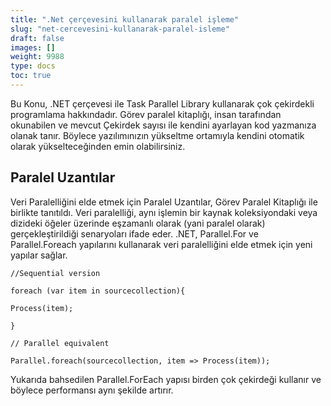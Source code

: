 ```yaml
---
title: ".Net çerçevesini kullanarak paralel işleme"
slug: "net-cercevesini-kullanarak-paralel-isleme"
draft: false
images: []
weight: 9988
type: docs
toc: true
---
```


Bu Konu, .NET çerçevesi ile Task Parallel Library kullanarak çok çekirdekli programlama hakkındadır. Görev paralel kitaplığı, insan tarafından okunabilen ve mevcut Çekirdek sayısı ile kendini ayarlayan kod yazmanıza olanak tanır. Böylece yazılımınızın yükseltme ortamıyla kendini otomatik olarak yükselteceğinden emin olabilirsiniz.

## Paralel Uzantılar
Veri Paralelliğini elde etmek için Paralel Uzantılar, Görev Paralel Kitaplığı ile birlikte tanıtıldı. Veri paralelliği, aynı işlemin bir kaynak koleksiyondaki veya dizideki öğeler üzerinde eşzamanlı olarak (yani paralel olarak) gerçekleştirildiği senaryoları ifade eder. .NET, Parallel.For ve Parallel.Foreach yapılarını kullanarak veri paralelliğini elde etmek için yeni yapılar sağlar.

    //Sequential version

    foreach (var item in sourcecollection){

    Process(item);

    }

    // Parallel equivalent

    Parallel.foreach(sourcecollection, item => Process(item));


Yukarıda bahsedilen Parallel.ForEach yapısı birden çok çekirdeği kullanır ve böylece performansı aynı şekilde artırır.

